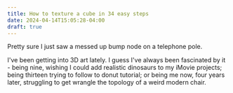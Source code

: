 ```yaml
---
title: How to texture a cube in 34 easy steps
date: 2024-04-14T15:05:28-04:00
draft: true
---
```

Pretty sure I just saw a messed up bump node on a telephone pole. 

I've been getting into 3D art lately. I guess I've always been fascinated by it - being nine, wishing I could add realistic dinosaurs to my iMovie projects; being thirteen trying to follow to donut tutorial; or being me now, four years later, struggling to get wrangle the topology of a weird modern chair. 